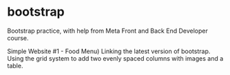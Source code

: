 # bootstrap
Bootstrap practice, with help from Meta Front and Back End Developer course.


Simple Website #1 - Food Menu) Linking the latest version of bootstrap. Using the grid system to add two evenly spaced columns with images and a table.